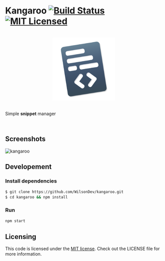 # Kangaroo [![Build Status](https://api.travis-ci.com/WilsonDev/kangaroo.svg?branch=master)](https://travis-ci.com/WilsonDev/kangaroo) [![MIT Licensed](https://img.shields.io/badge/License-MIT-blue.svg?style=flat)](https://opensource.org/licenses/MIT)

<div align="center">
<br>
<img src="./public/logo.png" alt="logo" width="200">
<br>
<br>
</div>

Simple **snippet** manager

<br>

## Screenshots

![kangaroo](https://user-images.githubusercontent.com/5923943/79024494-62fe8100-7b83-11ea-9402-27a02005d211.png)

## Developement

### Install dependencies
```bash
$ git clone https://github.com/WilsonDev/kangaroo.git
$ cd kangaroo && npm install
```

### Run
```bash
npm start
```

## Licensing

This code is licensed under the [MIT license](LICENSE.md). Check out the LICENSE file for more information.
